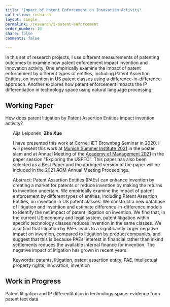 ```yaml
---
title: "Impact of Patent Enforcement on Innovation Activity"
collection: research
layout: single
permalink: /research/1-patent-enforcement
order_number: 10
share: false
comments: false

---
```

In this set of research projects, I use different measurements of patenting outcomes to examine how patent enforcement impact invention and innovation activity. One empirically examine the impact of patent enforcement by different types of entities, including Patent Assertion Entities, on invention in US patent classes using a difference-in-difference approach. Another explores how patent enforcement impacts the IP differentiation in technology space using natural language processing.

## Working Paper

How does patent litigation by Patent Assertion Entities impact invention activity?<br/>

<ul> Aija Leiponen, <strong>Zhe Xue</strong> </ul>

<ul> I have presented this work at Cornell IET Brownbag Seminar in 2020. I will present this work at <a href="http://munich-summer-institute.org/program/" target="_top">Munich Summer Institute 2021</a> in the poster slam and at Annual Meeting of the  <a href="https://aom.org/events/annual-meeting" target="_top">Academy of Management 2021</a> in the paper session "Exploring the USPTO". This paper has also been selected as a Best Paper and the abridged version of the paper will be included in the 2021 AOM Annual Meeting Proceedings. </ul>

<ul> Abstract: Patent Assertion Entities (PAEs) can enhance invention by creating a market for patents or reduce invention by making the returns to invention uncertain. We empirically examine the impact of patent enforcement by different types of entities, including Patent Assertion Entities, on invention in US patent classes. We construct a new database of litigation and invention and estimate difference-in-difference models to identify the net impact of patent litigation on invention. We find that, in the current US economy and legal system, patent litigation within specific technology classes reduces invention in the same classes. We also find that litigation by PAEs leads to a significantly larger negative impact on invention, compared to litigation by product companies, and suggest that this is because PAEs’ interest in financial rather than in­kind settlements reduces the available internal finance for invention. The negative impact of litigation has grown in recent years. </ul>

<ul> Keywords: patents, litigation, patent assertion entity, PAE, intellectual property rights, innovation, invention </ul>


## Work in Progress

Patent litigation and IP differentitation in technology space: evidence from patent text data<br/>
